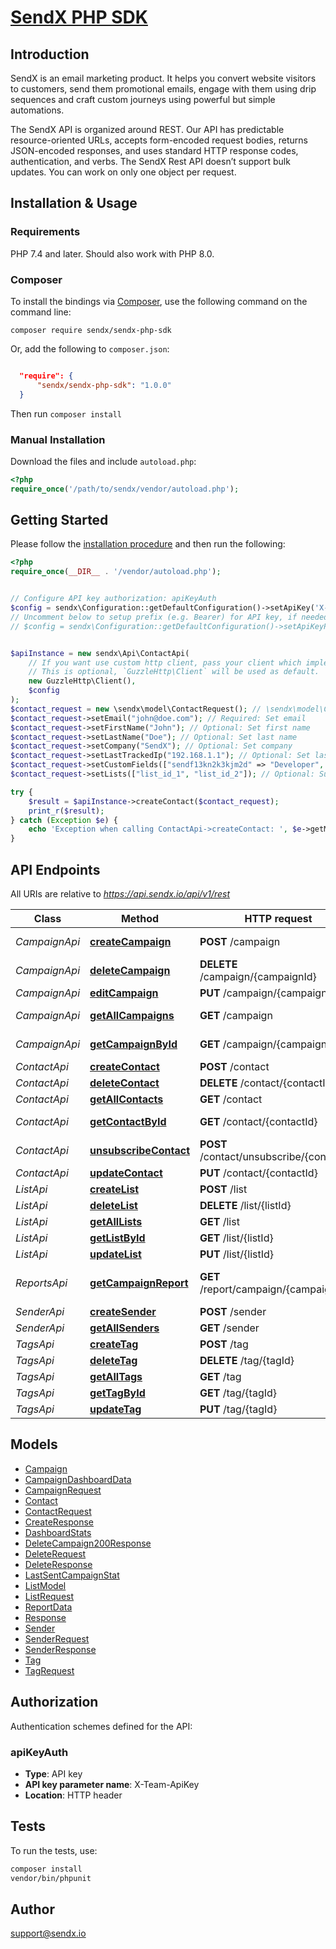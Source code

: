 # [SendX PHP SDK](https://packagist.org/packages/sendx/sendx-php-sdk)

## Introduction 

SendX is an email marketing product. It helps you convert website visitors to customers, send them promotional emails, engage with them using drip sequences and craft custom journeys using powerful but simple automations. 

The SendX API is organized around REST. Our API has predictable resource-oriented URLs, accepts form-encoded request bodies, returns JSON-encoded responses, and uses standard HTTP response codes, authentication, and verbs.
The SendX Rest API doesn’t support bulk updates. You can work on only one object per request. <br>



## Installation & Usage

### Requirements

PHP 7.4 and later.
Should also work with PHP 8.0.

### Composer

To install the bindings via [Composer](https://getcomposer.org/), use the following command on the command line:

```shell
composer require sendx/sendx-php-sdk
```

Or, add the following to `composer.json`:

```json

  "require": {
      "sendx/sendx-php-sdk": "1.0.0"
  }
```

Then run `composer install`

### Manual Installation

Download the files and include `autoload.php`:

```php
<?php
require_once('/path/to/sendx/vendor/autoload.php');
```

## Getting Started

Please follow the [installation procedure](#installation--usage) and then run the following:

```php
<?php
require_once(__DIR__ . '/vendor/autoload.php');


// Configure API key authorization: apiKeyAuth
$config = sendx\Configuration::getDefaultConfiguration()->setApiKey('X-Team-ApiKey', 'YOUR_API_KEY');
// Uncomment below to setup prefix (e.g. Bearer) for API key, if needed
// $config = sendx\Configuration::getDefaultConfiguration()->setApiKeyPrefix('X-Team-ApiKey', 'Bearer');


$apiInstance = new sendx\Api\ContactApi(
    // If you want use custom http client, pass your client which implements `GuzzleHttp\ClientInterface`.
    // This is optional, `GuzzleHttp\Client` will be used as default.
    new GuzzleHttp\Client(),
    $config
);
$contact_request = new \sendx\model\ContactRequest(); // \sendx\model\ContactRequest
$contact_request->setEmail("john@doe.com"); // Required: Set email
$contact_request->setFirstName("John"); // Optional: Set first name
$contact_request->setLastName("Doe"); // Optional: Set last name
$contact_request->setCompany("SendX"); // Optional: Set company
$contact_request->setLastTrackedIp("192.168.1.1"); // Optional: Set last tracked IP
$contact_request->setCustomFields(["sendf13kn2k3kjm2d" => "Developer", "ckjsnck234nm2kn42" => "Engineering"]); // Optional: Set custom fields
$contact_request->setLists(["list_id_1", "list_id_2"]); // Optional: Subscribe to lists

try {
    $result = $apiInstance->createContact($contact_request);
    print_r($result);
} catch (Exception $e) {
    echo 'Exception when calling ContactApi->createContact: ', $e->getMessage(), PHP_EOL;
}

```

## API Endpoints

All URIs are relative to *https://api.sendx.io/api/v1/rest*

Class | Method | HTTP request | Description
------------ | ------------- | ------------- | -------------
*CampaignApi* | [**createCampaign**](docs/Api/CampaignApi.md#createcampaign) | **POST** /campaign | Create Campaign
*CampaignApi* | [**deleteCampaign**](docs/Api/CampaignApi.md#deletecampaign) | **DELETE** /campaign/{campaignId} | Delete Campaign
*CampaignApi* | [**editCampaign**](docs/Api/CampaignApi.md#editcampaign) | **PUT** /campaign/{campaignId} | Edit Campaign
*CampaignApi* | [**getAllCampaigns**](docs/Api/CampaignApi.md#getallcampaigns) | **GET** /campaign | Get All Campaigns
*CampaignApi* | [**getCampaignById**](docs/Api/CampaignApi.md#getcampaignbyid) | **GET** /campaign/{campaignId} | Get Campaign By Id
*ContactApi* | [**createContact**](docs/Api/ContactApi.md#createcontact) | **POST** /contact | Create a contact
*ContactApi* | [**deleteContact**](docs/Api/ContactApi.md#deletecontact) | **DELETE** /contact/{contactId} | Delete Contact
*ContactApi* | [**getAllContacts**](docs/Api/ContactApi.md#getallcontacts) | **GET** /contact | Get All Contacts
*ContactApi* | [**getContactById**](docs/Api/ContactApi.md#getcontactbyid) | **GET** /contact/{contactId} | Get Contact by ID
*ContactApi* | [**unsubscribeContact**](docs/Api/ContactApi.md#unsubscribecontact) | **POST** /contact/unsubscribe/{contactId} | Unsubscribe Contact
*ContactApi* | [**updateContact**](docs/Api/ContactApi.md#updatecontact) | **PUT** /contact/{contactId} | Update Contact
*ListApi* | [**createList**](docs/Api/ListApi.md#createlist) | **POST** /list | Create List
*ListApi* | [**deleteList**](docs/Api/ListApi.md#deletelist) | **DELETE** /list/{listId} | Delete List
*ListApi* | [**getAllLists**](docs/Api/ListApi.md#getalllists) | **GET** /list | Get All Lists
*ListApi* | [**getListById**](docs/Api/ListApi.md#getlistbyid) | **GET** /list/{listId} | Get List
*ListApi* | [**updateList**](docs/Api/ListApi.md#updatelist) | **PUT** /list/{listId} | Update List
*ReportsApi* | [**getCampaignReport**](docs/Api/ReportsApi.md#getcampaignreport) | **GET** /report/campaign/{campaignId} | Get CampaignReport Data
*SenderApi* | [**createSender**](docs/Api/SenderApi.md#createsender) | **POST** /sender | Create Sender
*SenderApi* | [**getAllSenders**](docs/Api/SenderApi.md#getallsenders) | **GET** /sender | Get All Senders
*TagsApi* | [**createTag**](docs/Api/TagsApi.md#createtag) | **POST** /tag | Create a Tag
*TagsApi* | [**deleteTag**](docs/Api/TagsApi.md#deletetag) | **DELETE** /tag/{tagId} | Delete a Tag
*TagsApi* | [**getAllTags**](docs/Api/TagsApi.md#getalltags) | **GET** /tag | Get All Tags
*TagsApi* | [**getTagById**](docs/Api/TagsApi.md#gettagbyid) | **GET** /tag/{tagId} | Get a Tag by ID
*TagsApi* | [**updateTag**](docs/Api/TagsApi.md#updatetag) | **PUT** /tag/{tagId} | Update a Tag

## Models

- [Campaign](docs/Model/Campaign.md)
- [CampaignDashboardData](docs/Model/CampaignDashboardData.md)
- [CampaignRequest](docs/Model/CampaignRequest.md)
- [Contact](docs/Model/Contact.md)
- [ContactRequest](docs/Model/ContactRequest.md)
- [CreateResponse](docs/Model/CreateResponse.md)
- [DashboardStats](docs/Model/DashboardStats.md)
- [DeleteCampaign200Response](docs/Model/DeleteCampaign200Response.md)
- [DeleteRequest](docs/Model/DeleteRequest.md)
- [DeleteResponse](docs/Model/DeleteResponse.md)
- [LastSentCampaignStat](docs/Model/LastSentCampaignStat.md)
- [ListModel](docs/Model/ListModel.md)
- [ListRequest](docs/Model/ListRequest.md)
- [ReportData](docs/Model/ReportData.md)
- [Response](docs/Model/Response.md)
- [Sender](docs/Model/Sender.md)
- [SenderRequest](docs/Model/SenderRequest.md)
- [SenderResponse](docs/Model/SenderResponse.md)
- [Tag](docs/Model/Tag.md)
- [TagRequest](docs/Model/TagRequest.md)

## Authorization

Authentication schemes defined for the API:
### apiKeyAuth

- **Type**: API key
- **API key parameter name**: X-Team-ApiKey
- **Location**: HTTP header


## Tests

To run the tests, use:

```bash
composer install
vendor/bin/phpunit
```

## Author

support@sendx.io

